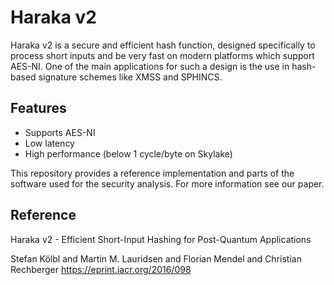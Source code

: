 # Haraka v2

Haraka v2 is a secure and efficient hash function, designed specifically
to process short inputs and be very fast on modern platforms which
support AES-NI. One of the main applications for such a design is the 
use in hash-based signature schemes like XMSS and SPHINCS.

## Features
- Supports AES-NI
- Low latency
- High performance (below 1 cycle/byte on Skylake)

This repository provides a reference implementation and parts of the
software used for the security analysis. For more information see
our paper.

## Reference

Haraka v2 - Efficient Short-Input Hashing for Post-Quantum Applications

Stefan Kölbl and Martin M. Lauridsen and Florian Mendel and Christian Rechberger
https://eprint.iacr.org/2016/098

